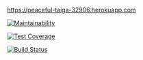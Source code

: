https://peaceful-taiga-32906.herokuapp.com

[![Maintainability](https://api.codeclimate.com/v1/badges/ee934bd478daad2f86f1/maintainability)](https://codeclimate.com/github/mimikria96/project-lvl4-s343/maintainability)

[![Test Coverage](https://api.codeclimate.com/v1/badges/ee934bd478daad2f86f1/test_coverage)](https://codeclimate.com/github/mimikria96/project-lvl4-s343/test_coverage)

[![Build Status](https://travis-ci.org/mimikria96/project-lvl4-s343.svg?branch=master)](https://travis-ci.org/mimikria96/project-lvl4-s343)